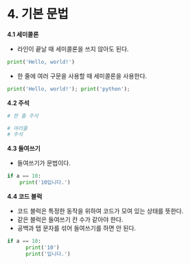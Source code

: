 # 4. 기본 문법

**4.1 세미콜론**

- 라인이 끝날 때 세미콜론을 쓰지 않아도 된다.

```python
print('Hello, world!')
```

- 한 줄에 여러 구문을 사용할 때 세미콜론을 사용한다.

```python
print('Hello, world!'); print('python');
```



**4.2 주석**

```python
# 한 줄 주석

# 여러줄
# 주석
```



**4.3 들여쓰기**

- 들여쓰기가 문법이다.

```python
if a == 10:
    print('10입니다.')
```



**4.4 코드 블럭**

- 코드 블럭은 특정한 동작을 위하여 코드가 모여 있는 상태를 뜻한다.
- 같은 블럭은 들여쓰기 칸 수가 같아야 한다.
- 공백과 탭 문자를 섞어 들여쓰기를 하면 안 된다.

```python
if a == 10:
      print('10')
      print('입니다.')
```




